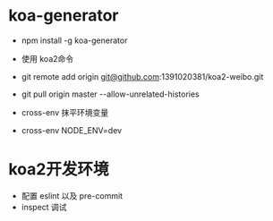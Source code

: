 # koa-generator
* npm install -g koa-generator
* 使用 koa2命令


* git remote add origin git@github.com:1391020381/koa2-weibo.git
* git pull origin master --allow-unrelated-histories
* cross-env 抹平环境变量
* cross-env NODE_ENV=dev

# koa2开发环境
* 配置 eslint 以及 pre-commit
* inspect 调试